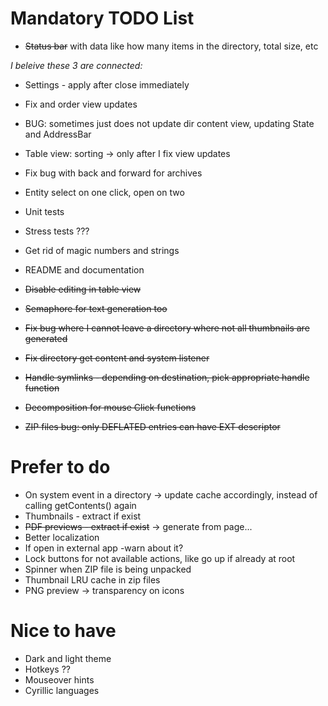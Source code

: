 # Mandatory TODO List

* ~~Status bar~~ with data like how many items in the directory, total size, etc

_I beleive these 3 are connected:_
* Settings - apply after close immediately
* Fix and order view updates
* BUG: sometimes just does not update dir content view, updating State and AddressBar

* Table view: sorting -> only after I fix view updates
* Fix bug with back and forward for archives
* Entity select on one click, open on two
* Unit tests
* Stress tests ???
* Get rid of magic numbers and strings
* README and documentation
* ~~Disable editing in table view~~
* ~~Semaphore for text generation too~~
* ~~Fix bug where I cannot leave a directory where not all thumbnails are generated~~
* ~~Fix directory get content and system listener~~
* ~~Handle symlinks - depending on destination, pick appropriate handle function~~
* ~~Decomposition for mouse Click functions~~
* ~~ZIP files bug: only DEFLATED entries can have EXT descriptor~~

# Prefer to do

* On system event in a directory -> update cache accordingly, instead of calling getContents() again
* Thumbnails - extract if exist
* ~~PDF previews - extract if exist~~ -> generate from page...
* Better localization
* If open in external app -warn about it?
* Lock buttons for not available actions, like go up if already at root
* Spinner when ZIP file is being unpacked
* Thumbnail LRU cache in zip files
* PNG preview -> transparency on icons

# Nice to have

* Dark and light theme
* Hotkeys ??
* Mouseover hints
* Cyrillic languages
